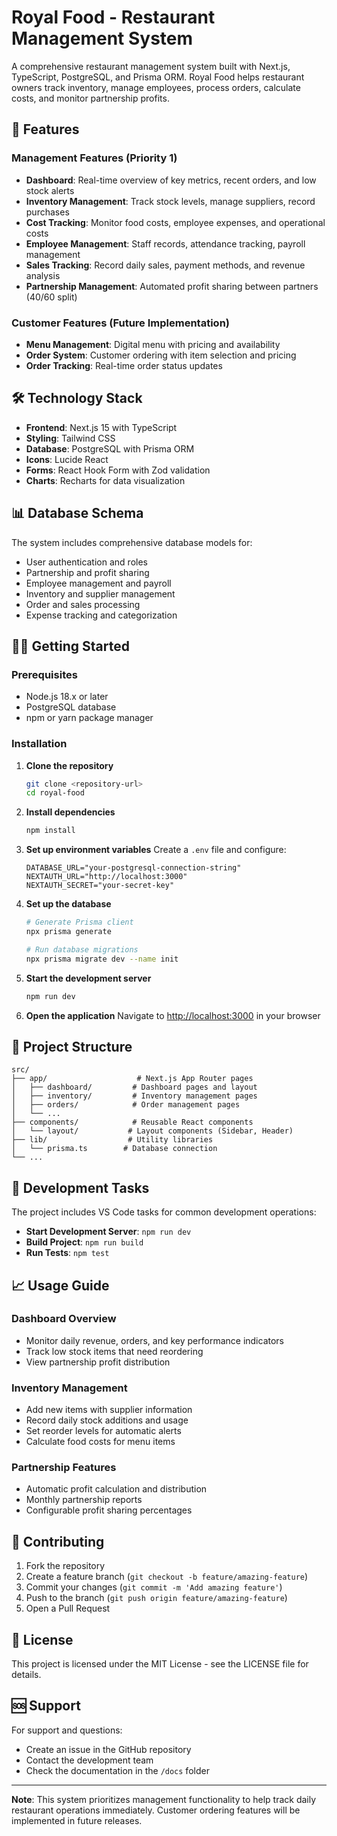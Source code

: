 # Royal Food - Restaurant Management System

A comprehensive restaurant management system built with Next.js, TypeScript, PostgreSQL, and Prisma ORM. Royal Food helps restaurant owners track inventory, manage employees, process orders, calculate costs, and monitor partnership profits.

## 🚀 Features

### Management Features (Priority 1)
- **Dashboard**: Real-time overview of key metrics, recent orders, and low stock alerts
- **Inventory Management**: Track stock levels, manage suppliers, record purchases
- **Cost Tracking**: Monitor food costs, employee expenses, and operational costs
- **Employee Management**: Staff records, attendance tracking, payroll management
- **Sales Tracking**: Record daily sales, payment methods, and revenue analysis
- **Partnership Management**: Automated profit sharing between partners (40/60 split)

### Customer Features (Future Implementation)
- **Menu Management**: Digital menu with pricing and availability
- **Order System**: Customer ordering with item selection and pricing
- **Order Tracking**: Real-time order status updates

## 🛠️ Technology Stack

- **Frontend**: Next.js 15 with TypeScript
- **Styling**: Tailwind CSS
- **Database**: PostgreSQL with Prisma ORM
- **Icons**: Lucide React
- **Forms**: React Hook Form with Zod validation
- **Charts**: Recharts for data visualization

## 📊 Database Schema

The system includes comprehensive database models for:
- User authentication and roles
- Partnership and profit sharing
- Employee management and payroll
- Inventory and supplier management
- Order and sales processing
- Expense tracking and categorization

## 🏃‍♂️ Getting Started

### Prerequisites
- Node.js 18.x or later
- PostgreSQL database
- npm or yarn package manager

### Installation

1. **Clone the repository**
   ```bash
   git clone <repository-url>
   cd royal-food
   ```

2. **Install dependencies**
   ```bash
   npm install
   ```

3. **Set up environment variables**
   Create a `.env` file and configure:
   ```env
   DATABASE_URL="your-postgresql-connection-string"
   NEXTAUTH_URL="http://localhost:3000"
   NEXTAUTH_SECRET="your-secret-key"
   ```

4. **Set up the database**
   ```bash
   # Generate Prisma client
   npx prisma generate
   
   # Run database migrations
   npx prisma migrate dev --name init
   ```

5. **Start the development server**
   ```bash
   npm run dev
   ```

6. **Open the application**
   Navigate to [http://localhost:3000](http://localhost:3000) in your browser

## 📁 Project Structure

```
src/
├── app/                    # Next.js App Router pages
│   ├── dashboard/         # Dashboard pages and layout
│   ├── inventory/         # Inventory management pages
│   ├── orders/            # Order management pages
│   └── ...
├── components/            # Reusable React components
│   └── layout/           # Layout components (Sidebar, Header)
├── lib/                  # Utility libraries
│   └── prisma.ts        # Database connection
└── ...
```

## 🔧 Development Tasks

The project includes VS Code tasks for common development operations:

- **Start Development Server**: `npm run dev`
- **Build Project**: `npm run build`
- **Run Tests**: `npm test`

## 📈 Usage Guide

### Dashboard Overview
- Monitor daily revenue, orders, and key performance indicators
- Track low stock items that need reordering
- View partnership profit distribution

### Inventory Management
- Add new items with supplier information
- Record daily stock additions and usage
- Set reorder levels for automatic alerts
- Calculate food costs for menu items

### Partnership Features
- Automatic profit calculation and distribution
- Monthly partnership reports
- Configurable profit sharing percentages

## 🤝 Contributing

1. Fork the repository
2. Create a feature branch (`git checkout -b feature/amazing-feature`)
3. Commit your changes (`git commit -m 'Add amazing feature'`)
4. Push to the branch (`git push origin feature/amazing-feature`)
5. Open a Pull Request

## 📝 License

This project is licensed under the MIT License - see the LICENSE file for details.

## 🆘 Support

For support and questions:
- Create an issue in the GitHub repository
- Contact the development team
- Check the documentation in the `/docs` folder

---

**Note**: This system prioritizes management functionality to help track daily restaurant operations immediately. Customer ordering features will be implemented in future releases.
